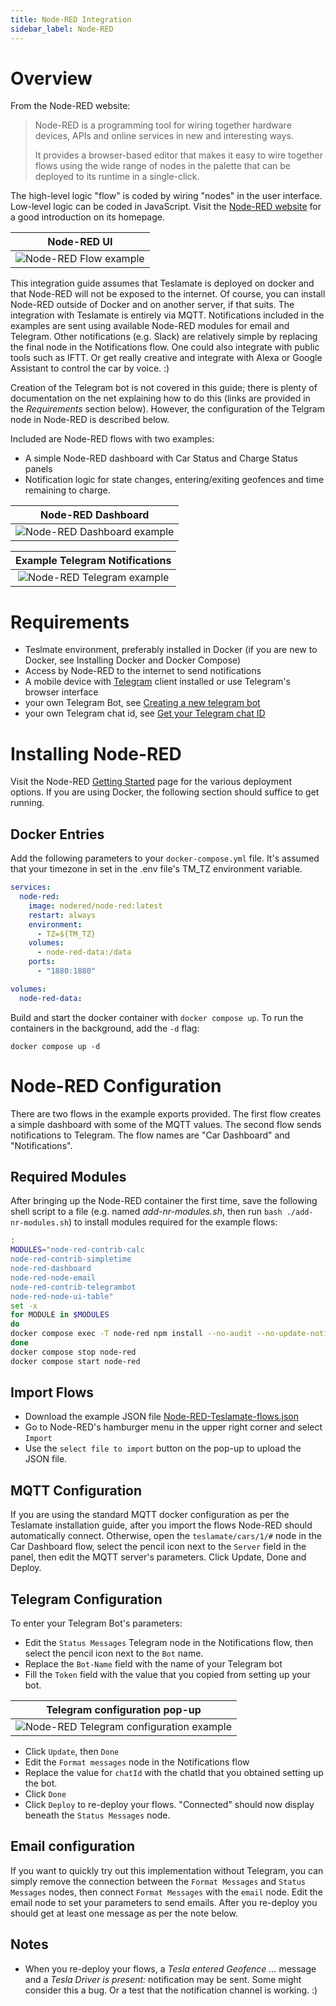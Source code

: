 ```yaml
---
title: Node-RED Integration
sidebar_label: Node-RED
---
```


# Overview

From the Node-RED website:

> Node-RED is a programming tool for wiring together hardware devices, APIs and online services in new and interesting ways.
>
> It provides a browser-based editor that makes it easy to wire together flows using the wide range of nodes in the palette that can be deployed to its runtime in a single-click.

The high-level logic "flow" is coded by wiring "nodes" in the user interface. Low-level logic can be coded in JavaScript. Visit the [Node-RED website](https://nodered.org) for a good introduction on its homepage.

|                    **Node-RED UI**                    |
| :---------------------------------------------------: |
| ![Node-RED Flow example](./Node-RED/example-flow.png) |

This integration guide assumes that Teslamate is deployed on docker and that Node-RED will not be exposed to the internet. Of course, you can install Node-RED outside of Docker and on another server, if that suits. The integration with Teslamate is entirely via MQTT. Notifications included in the examples are sent using available Node-RED modules for email and Telegram. Other notifications (e.g. Slack) are relatively simple by replacing the final node in the Notifications flow. One could also integrate with public tools such as IFTT. Or get really creative and integrate with Alexa or Google Assistant to control the car by voice. :)

Creation of the Telegram bot is not covered in this guide; there is plenty of documentation on the net explaining how to do this (links are provided in the _Requirements_ section below). However, the configuration of the Telgram node in Node-RED is described below.

Included are Node-RED flows with two examples:

- A simple Node-RED dashboard with Car Status and Charge Status panels
- Notification logic for state changes, entering/exiting geofences and time remaining to charge.

|                 **Node-RED Dashboard**                  |
| :-----------------------------------------------------: |
| ![Node-RED Dashboard example](./Node-RED/dashboard.png) |

|          **Example Telegram Notifications**           |
| :---------------------------------------------------: |
| ![Node-RED Telegram example](./Node-RED/Telegram.png) |

# Requirements

- Teslmate environment, preferably installed in Docker (if you are new to Docker, see Installing Docker and Docker Compose)
- Access by Node-RED to the internet to send notifications
- A mobile device with [Telegram](https://telegram.org/) client installed or use Telegram's browser interface
- your own Telegram Bot, see [Creating a new telegram bot](https://core.telegram.org/bots#6-botfather)
- your own Telegram chat id, see [Get your Telegram chat ID](https://docs.influxdata.com/kapacitor/v1.5/event_handlers/telegram/#get-your-telegram-chat-id)

# Installing Node-RED

Visit the Node-RED [Getting Started](https://nodered.org/docs/getting-started/) page for the various deployment options. If you are using Docker, the following section should suffice to get running.

## Docker Entries

Add the following parameters to your `docker-compose.yml` file. It's assumed that your timezone in set in the .env file's TM_TZ environment variable.

```yaml title="docker-compose.yml"
services:
  node-red:
    image: nodered/node-red:latest
    restart: always
    environment:
      - TZ=${TM_TZ}
    volumes:
      - node-red-data:/data
    ports:
      - "1880:1880"

volumes:
  node-red-data:
```

Build and start the docker container with `docker compose up`. To run the containers in the background, add the `-d` flag:

```
docker compose up -d
```

# Node-RED Configuration

There are two flows in the example exports provided. The first flow creates a simple dashboard with some of the MQTT values. The second flow sends notifications to Telegram.
The flow names are "Car Dashboard" and "Notifications".

## Required Modules

After bringing up the Node-RED container the first time, save the following shell script to a file (e.g. named _add-nr-modules.sh_, then run `bash ./add-nr-modules.sh`) to install modules required for the example flows:

```bash title="add-nr-modules.sh"
:
MODULES="node-red-contrib-calc
node-red-contrib-simpletime
node-red-dashboard
node-red-node-email
node-red-contrib-telegrambot
node-red-node-ui-table"
set -x
for MODULE in $MODULES
do
docker compose exec -T node-red npm install --no-audit --no-update-notifier --no-fund --save --save-prefix=~ --production $MODULE
done
docker compose stop node-red
docker compose start node-red
```

## Import Flows

- Download the example JSON file [Node-RED-Teslamate-flows.json](./Node-RED/Teslamate-flows.json.example)
- Go to Node-RED's hamburger menu in the upper right corner and select `Import`
- Use the `select file to import` button on the pop-up to upload the JSON file.

## MQTT Configuration

If you are using the standard MQTT docker configuration as per the Teslamate installation guide, after you import the flows Node-RED should automatically connect. Otherwise, open the `teslamate/cars/1/#` node in the Car Dashboard flow, select the pencil icon next to the `Server` field in the panel, then edit the MQTT server's parameters. Click Update, Done and Deploy.

## Telegram Configuration

To enter your Telegram Bot's parameters:

- Edit the `Status Messages` Telegram node in the Notifications flow, then select the pencil icon next to the `Bot` name.
- Replace the `Bot-Name` field with the name of your Telegram bot
- Fill the `Token` field with the value that you copied from setting up your bot.

|                     **Telegram configuration pop-up**                      |
| :------------------------------------------------------------------------: |
| ![Node-RED Telegram configuration example](./Node-RED/telegram-wizard.png) |

- Click `Update`, then `Done`
- Edit the `Format messages` node in the Notifications flow
- Replace the value for `chatId` with the chatId that you obtained setting up the bot.
- Click `Done`
- Click `Deploy` to re-deploy your flows. "Connected" should now display beneath the `Status Messages` node.

## Email configuration

If you want to quickly try out this implementation without Telegram, you can simply remove the connection between the `Format Messages` and `Status Messages` nodes, then connect `Format Messages` with the `email` node. Edit the email node to set your parameters to send emails. After you re-deploy you should get at least one message as per the note below.

## Notes

- When you re-deploy your flows, a _Tesla entered Geofence ..._ message and a _Tesla Driver is present:_ notification may be sent. Some might consider this a bug. Or a test that the notification channel is working. :)
